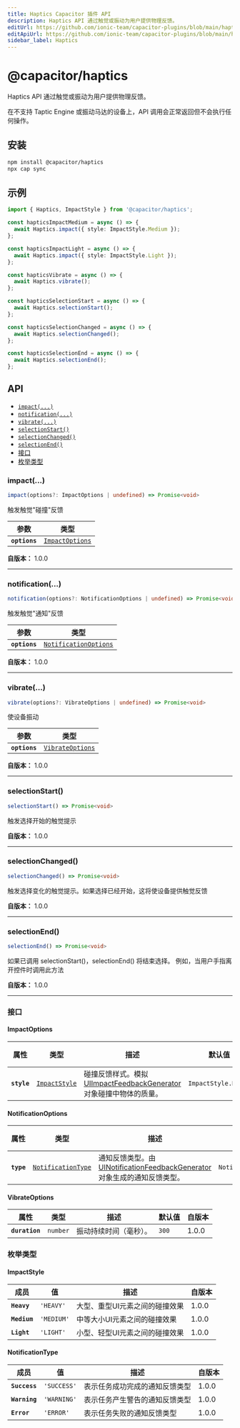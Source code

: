 ```yaml
---
title: Haptics Capacitor 插件 API
description: Haptics API 通过触觉或振动为用户提供物理反馈。
editUrl: https://github.com/ionic-team/capacitor-plugins/blob/main/haptics/README.md
editApiUrl: https://github.com/ionic-team/capacitor-plugins/blob/main/haptics/src/definitions.ts
sidebar_label: Haptics
---
```


# @capacitor/haptics

Haptics API 通过触觉或振动为用户提供物理反馈。

在不支持 Taptic Engine 或振动马达的设备上，API 调用会正常返回但不会执行任何操作。

## 安装

```bash
npm install @capacitor/haptics
npx cap sync
```

## 示例

```typescript
import { Haptics, ImpactStyle } from '@capacitor/haptics';

const hapticsImpactMedium = async () => {
  await Haptics.impact({ style: ImpactStyle.Medium });
};

const hapticsImpactLight = async () => {
  await Haptics.impact({ style: ImpactStyle.Light });
};

const hapticsVibrate = async () => {
  await Haptics.vibrate();
};

const hapticsSelectionStart = async () => {
  await Haptics.selectionStart();
};

const hapticsSelectionChanged = async () => {
  await Haptics.selectionChanged();
};

const hapticsSelectionEnd = async () => {
  await Haptics.selectionEnd();
};
```

## API

<docgen-index>

* [`impact(...)`](#impact)
* [`notification(...)`](#notification)
* [`vibrate(...)`](#vibrate)
* [`selectionStart()`](#selectionstart)
* [`selectionChanged()`](#selectionchanged)
* [`selectionEnd()`](#selectionend)
* [接口](#interfaces)
* [枚举类型](#enums)

</docgen-index>

<docgen-api>


### impact(...)

```typescript
impact(options?: ImpactOptions | undefined) => Promise<void>
```

触发触觉"碰撞"反馈

| 参数          | 类型                                                    |
| ------------- | ------------------------------------------------------- |
| **`options`** | <code><a href="#impactoptions">ImpactOptions</a></code> |

**自版本：** 1.0.0

--------------------


### notification(...)

```typescript
notification(options?: NotificationOptions | undefined) => Promise<void>
```

触发触觉"通知"反馈

| 参数          | 类型                                                                |
| ------------- | ------------------------------------------------------------------- |
| **`options`** | <code><a href="#notificationoptions">NotificationOptions</a></code> |

**自版本：** 1.0.0

--------------------


### vibrate(...)

```typescript
vibrate(options?: VibrateOptions | undefined) => Promise<void>
```

使设备振动

| 参数          | 类型                                                      |
| ------------- | --------------------------------------------------------- |
| **`options`** | <code><a href="#vibrateoptions">VibrateOptions</a></code> |

**自版本：** 1.0.0

--------------------


### selectionStart()

```typescript
selectionStart() => Promise<void>
```

触发选择开始的触觉提示

**自版本：** 1.0.0

--------------------


### selectionChanged()

```typescript
selectionChanged() => Promise<void>
```

触发选择变化的触觉提示。如果选择已经开始，这将使设备提供触觉反馈

**自版本：** 1.0.0

--------------------


### selectionEnd()

```typescript
selectionEnd() => Promise<void>
```

如果已调用 selectionStart()，selectionEnd() 将结束选择。
例如，当用户手指离开控件时调用此方法

**自版本：** 1.0.0

--------------------


### 接口


#### ImpactOptions

| 属性         | 类型                                                | 描述                                                                                                                                                                              | 默认值                        | 自版本 |
| ----------- | --------------------------------------------------- | ---------------------------------------------------------------------------------------------------------------------------------------------------------------------------------------- | ------------------------------ | ----- |
| **`style`** | <code><a href="#impactstyle">ImpactStyle</a></code> | 碰撞反馈样式。模拟 [UIImpactFeedbackGenerator](https://developer.apple.com/documentation/uikit/uiimpactfeedbackstyle) 对象碰撞中物体的质量。 | <code>ImpactStyle.Heavy</code> | 1.0.0 |


#### NotificationOptions

| 属性        | 类型                                                          | 描述                                                                                                                                                                                       | 默认值                               | 自版本 |
| ---------- | ------------------------------------------------------------- | ------------------------------------------------------------------------------------------------------------------------------------------------------------------------------------------------- | ------------------------------------- | ----- |
| **`type`** | <code><a href="#notificationtype">NotificationType</a></code> | 通知反馈类型。由 [UINotificationFeedbackGenerator](https://developer.apple.com/documentation/uikit/uinotificationfeedbacktype) 对象生成的通知反馈类型。 | <code>NotificationType.SUCCESS</code> | 1.0.0 |


#### VibrateOptions

| 属性            | 类型                | 描述                                | 默认值          | 自版本 |
| -------------- | ------------------- | ------------------------------------------ | ---------------- | ----- |
| **`duration`** | <code>number</code> | 振动持续时间（毫秒）。 | <code>300</code> | 1.0.0 |


### 枚举类型


#### ImpactStyle

| 成员       | 值                 | 描述                                                  | 自版本 |
| ------------ | --------------------- | ------------------------------------------------------------ | ----- |
| **`Heavy`**  | <code>'HEAVY'</code>  | 大型、重型UI元素之间的碰撞效果     | 1.0.0 |
| **`Medium`** | <code>'MEDIUM'</code> | 中等大小UI元素之间的碰撞效果 | 1.0.0 |
| **`Light`**  | <code>'LIGHT'</code>  | 小型、轻型UI元素之间的碰撞效果     | 1.0.0 |


#### NotificationType

| 成员         | 值                  | 描述                                                                    | 自版本 |
| ------------- | ---------------------- | ------------------------------------------------------------------------------ | ----- |
| **`Success`** | <code>'SUCCESS'</code> | 表示任务成功完成的通知反馈类型 | 1.0.0 |
| **`Warning`** | <code>'WARNING'</code> | 表示任务产生警告的通知反馈类型     | 1.0.0 |
| **`Error`**   | <code>'ERROR'</code>   | 表示任务失败的通知反馈类型                 | 1.0.0 |

</docgen-api>